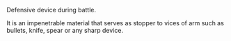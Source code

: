 Defensive device during battle.

It is an impenetrable material that serves as stopper to vices of arm such as bullets, knife, spear or any sharp device. 